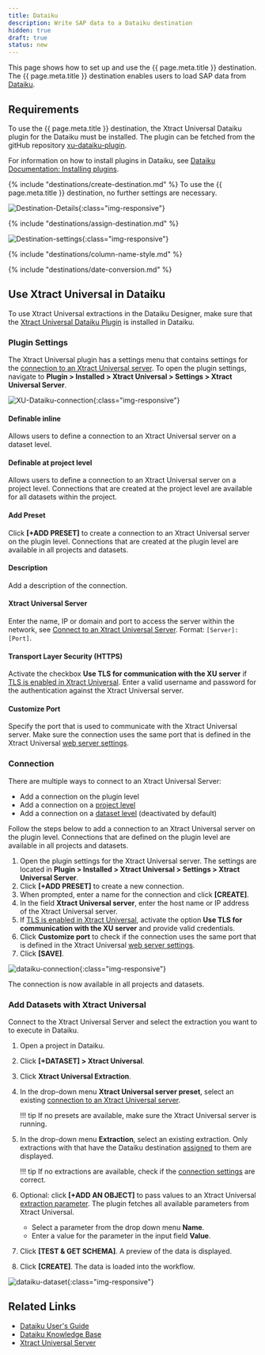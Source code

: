 ```yaml
---
title: Dataiku
description: Write SAP data to a Dataiku destination
hidden: true
draft: true
status: new
---
```


This page shows how to set up and use the {{ page.meta.title }} destination. 
The {{ page.meta.title }} destination enables users to load SAP data from [Dataiku](https://www.dataiku.com/).


## Requirements

To use the {{ page.meta.title }} destination, the Xtract Universal Dataiku plugin for the Dataiku must be installed. 
The plugin can be fetched from the gitHub repository [xu-dataiku-plugin](https://github.com/theobald-software/xu-dataiku-plugin).

For information on how to install plugins in Dataiku, see [Dataiku Documentation: Installing plugins](https://doc.dataiku.com/dss/latest/plugins/installing.html).


<!---
The plugin is available in the [Dataiku Plugin Store]().
-->

{% include "destinations/create-destination.md" %}
To use the {{ page.meta.title }} destination, no further settings are necessary.

![Destination-Details](../../assets/images/xu/documentation/destinations/dataiku/destination-details.png){:class="img-responsive"}

{% include "destinations/assign-destination.md" %}

![Destination-settings](../../assets/images/xu/documentation/destinations/dataiku/destination-settings.png){:class="img-responsive"}

{% include "destinations/column-name-style.md" %}

{% include "destinations/date-conversion.md" %}


## Use Xtract Universal in Dataiku

To use Xtract Universal extractions in the Dataiku Designer, make sure that the [Xtract Universal Dataiku Plugin](https://github.com/theobald-software/xu-dataiku-plugin) is installed in Dataiku. 


### Plugin Settings

The Xtract Universal plugin has a settings menu that contains settings for the [connection to an Xtract Universal server](#connection).
To open the plugin settings, navigate to **Plugin > Installed > Xtract Universal > Settings > Xtract Universal Server**.

![XU-Dataiku-connection](../../assets/images/xu/documentation/destinations/dataiku/XU-Dataiku-connection.png){:class="img-responsive"}

#### Definable inline
Allows users to define a connection to an Xtract Universal server on a dataset level.

#### Definable at project level
Allows users to define a connection to an Xtract Universal server on a project level.
Connections that are created at the project level are available for all datasets within the project.

#### Add Preset
Click **[+ADD PRESET]** to create a connection to an Xtract Universal server on the plugin level.
Connections that are created at the plugin level are available in all projects and datasets.

#### Description
Add a description of the connection.

#### Xtract Universal Server
Enter the name, IP or domain and port to access the server within the network, see [Connect to an Xtract Universal Server](../designer.md/#connect-the-designer-to-a-server).
Format: `[Server]:[Port]`.

#### Transport Layer Security (HTTPS)
Activate the checkbox **Use TLS for communication with the XU server** if [TLS is enabled in Xtract Universal](../access-restrictions/restrict-server-access.md/#activate-tls-encryption).
Enter a valid username and password for the authentication against the Xtract Universal server.

#### Customize Port
Specify the port that is used to communicate with the Xtract Universal server.
Make sure the connection uses the same port that is defined in the Xtract Universal [web server settings](../server/server-settings.md/#web-server).


### Connection

There are multiple ways to connect to an Xtract Universal Server:
- Add a connection on the plugin level
- Add a connection on a [project level](#definable-at-project-level)
- Add a connection on a [dataset level](#definable-inline) (deactivated by default)

Follow the steps below to add a connection to an Xtract Universal server on the plugin level.
Connections that are defined on the plugin level are available in all projects and datasets.

1. Open the plugin settings for the Xtract Universal server. 
The settings are located in **Plugin > Installed > Xtract Universal > Settings > Xtract Universal Server**.
2. Click **[+ADD PRESET]** to create a new connection.
3. When prompted, enter a name for the connection and click **[CREATE]**.
4. In the field **Xtract Universal server**, enter the host name or IP address of the Xtract Universal server.
5. If [TLS is enabled in Xtract Universal](../access-restrictions/restrict-server-access.md/#activate-tls-encryption), activate the option **Use TLS for communication with the XU server** and provide valid credentials.
6. Click **Customize port** to check if the connection uses the same port that is defined in the Xtract Universal [web server settings](../server/server-settings.md/#web-server).
7. Click **[SAVE]**.

![dataiku-connection](../../assets/images/xu/documentation/destinations/dataiku/dataiku-connection.gif){:class="img-responsive"}

The connection is now available in all projects and datasets.


### Add Datasets with Xtract Universal


Connect to the Xtract Universal Server and select the extraction you want to to execute in Dataiku.

1. Open a project in Dataiku.
2. Click **[+DATASET] >	Xtract Universal**.
3. Click **Xtract Universal Extraction**.
4. In the drop-down menu **Xtract Universal server preset**, select an existing [connection to an Xtract Universal server](#connection).

	!!! tip
		If no presets are available, make sure the Xtract Universal server is running.
		
5. In the drop-down menu **Extraction**, select an existing extraction.
Only extractions with that have the Dataiku destination [assigned](#assign-the-dataiku-destination-to-an-extraction) to them are displayed. 

	!!! tip
		If no extractions are available, check if the [connection settings](#plugin-settings) are correct.

6. Optional: click **[+ADD AN OBJECT]** to pass values to an Xtract Universal [extraction parameter](../parameters/extraction-parameters.md). 
The plugin fetches all available parameters from Xtract Universal.
	- Select a parameter from the drop down menu **Name**.
	- Enter a value for the parameter in the input field **Value**.
7. Click **[TEST & GET SCHEMA]**. A preview of the data is displayed.
8. Click **[CREATE]**. The data is loaded into the workflow.
		
![dataiku-dataset](../../assets/images/xu/documentation/destinations/dataiku/dataiku-dataset.gif){:class="img-responsive"}



## Related Links
- [Dataiku User's Guide](https://doc.dataiku.com/dss/latest/)
- [Dataiku Knowledge Base](https://knowledge.dataiku.com/latest/)
- [Xtract Universal Server](../server/index.md)